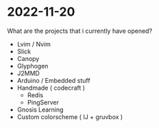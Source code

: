 # 2022-11-20

What are the projects that i currently have opened?

* Lvim / Nvim
* Slick 
* Canopy
* Glyphogen
* J2MMD
* Arduino  / Embedded stuff
* Handmade ( codecraft )
    * Redis
    * PingServer
* Gnosis Learning
* Custom colorscheme ( IJ + gruvbox )

